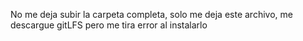 No me deja subir la carpeta completa, solo me deja este archivo, me descargue gitLFS pero me tira error al instalarlo
